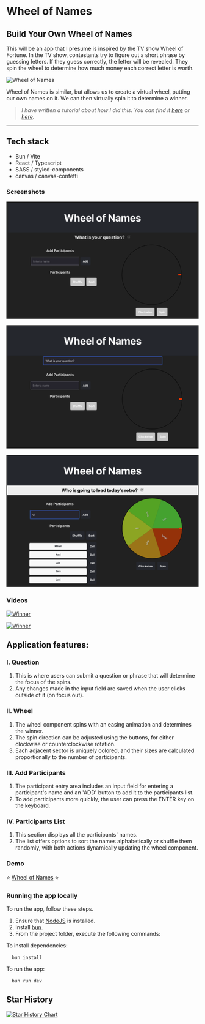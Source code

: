 # Wheel of Names

## Build Your Own Wheel of Names

This will be an app that I presume is inspired by the TV show Wheel of Fortune. In the TV show, contestants try to figure out a short phrase by guessing letters. If they guess correctly, the letter will be revealed. They spin the wheel to determine how much money each correct letter is worth.

![Wheel of Names](https://prod-files-secure.s3.us-west-2.amazonaws.com/f89f3b4e-feff-46be-862b-b444d4501857/c2612bdf-2242-4b28-9991-6be72d52e1cf/wheel-of-fortune.png?X-Amz-Algorithm=AWS4-HMAC-SHA256&X-Amz-Content-Sha256=UNSIGNED-PAYLOAD&X-Amz-Credential=AKIAT73L2G45HZZMZUHI%2F20241023%2Fus-west-2%2Fs3%2Faws4_request&X-Amz-Date=20241023T151222Z&X-Amz-Expires=3600&X-Amz-Signature=407efe7f4d771da8a88a8773d90d7f2ec10b56bbec53ac5b9bb0279b10388ac6&X-Amz-SignedHeaders=host&x-id=GetObject)

Wheel of Names is similar, but allows us to create a virtual wheel, putting our own names on it. We can then virtually spin it to determine a winner.
> _I have written a tutorial about how I did this. You can find it [here](https://www.mihailgaberov.com/build-your-own-wheel-of-names) or [here](https://www.freecodecamp.org/news/build-your-own-wheel-of-names)._

<hr />

## Tech stack

- Bun / Vite
- React / Typescript
- SASS / styled-components
- canvas / canvas-confetti

### Screenshots

![Initial screen](https://github.com/mihailgaberov/Wheel-of-Names/blob/main/screenshots/initial-screen.png)

![Entering question](https://github.com/mihailgaberov/Wheel-of-Names/blob/main/screenshots/entering-question.png)

![Entering participants](https://github.com/mihailgaberov/Wheel-of-Names/blob/main/screenshots/entering-participants.png)

### Videos

[![Winner](https://img.youtube.com/vi/sugUnci1Rlw/mqdefault.jpg)](https://youtu.be/sugUnci1Rlw)

[![Winner](https://img.youtube.com/vi/gIc6wtH9fK8/mqdefault.jpg)](https://youtu.be/gIc6wtH9fK8)

## Application features:

### I. Question

1. This is where users can submit a question or phrase that will determine the focus of the spins.
2. Any changes made in the input field are saved when the user clicks outside of it (on focus out).

### II. Wheel

1. The wheel component spins with an easing animation and determines the winner.
2. The spin direction can be adjusted using the buttons, for either clockwise or counterclockwise rotation.
3. Each adjacent sector is uniquely colored, and their sizes are calculated proportionally to the number of participants.

### III. Add Participants

1. The participant entry area includes an input field for entering a participant's name and an 'ADD' button to add it to the participants list.
2. To add participants more quickly, the user can press the ENTER key on the keyboard.

### IV. Participants List

1. This section displays all the participants' names.
2. The list offers options to sort the names alphabetically or shuffle them randomly, with both actions dynamically updating the wheel component.

### Demo

:star: [Wheel of Names](https://wheel-of-names-three.vercel.app//) :star:

### Running the app locally

To run the app, follow these steps.

1. Ensure that [NodeJS](http://nodejs.org/) is installed.
2. Install [bun](https://bun.sh/docs/installation).
3. From the project folder, execute the following commands:

To install dependencies:

```shell
  bun install
```

To run the app:

```shell
  bun run dev
```

## Star History

[![Star History Chart](https://api.star-history.com/svg?repos=mihailgaberov/Wheel-of-Names&type=Date)](https://star-history.com/#mihailgaberov/Wheel-of-Names&Date)
